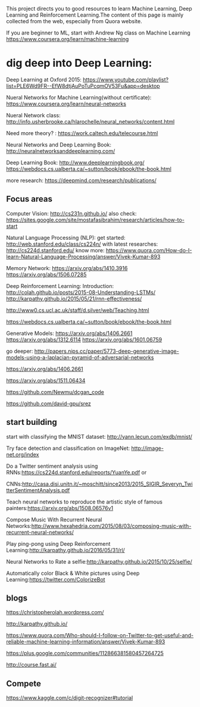 This project directs you to good resources to learn Machine Learning, Deep Learning and Reinforcement Learning.The content of this page is mainly collected from the web, especially from Quora website.

If you are beginner to ML, start with Andrew Ng class on Machine Learning https://www.coursera.org/learn/machine-learning

# dig deep into Deep Learning:

Deep Learning at Oxford 2015: https://www.youtube.com/playlist?list=PLE6Wd9FR--EfW8dtjAuPoTuPcqmOV53Fu&app=desktop

Nueral Networks for Machine Learning(without certificate): https://www.coursera.org/learn/neural-networks

Nueral Network class: http://info.usherbrooke.ca/hlarochelle/neural_networks/content.html

Need more theory? : https://work.caltech.edu/telecourse.html

Neural Networks and Deep Learning Book: http://neuralnetworksanddeeplearning.com/

Deep Learning Book: http://www.deeplearningbook.org/
https://webdocs.cs.ualberta.ca/~sutton/book/ebook/the-book.html

more research:
https://deepmind.com/research/publications/

## Focus areas

Computer Vision: http://cs231n.github.io/
also check: https://sites.google.com/site/mostafasibrahim/research/articles/how-to-start

Natural Language Processing (NLP): 
get started: http://web.stanford.edu/class/cs224n/
with latest researches: http://cs224d.stanford.edu/
know more: https://www.quora.com/How-do-I-learn-Natural-Language-Processing/answer/Vivek-Kumar-893

Memory Network:
https://arxiv.org/abs/1410.3916
https://arxiv.org/abs/1506.07285

Deep Reinforcement Learning:
Introduction: http://colah.github.io/posts/2015-08-Understanding-LSTMs/
http://karpathy.github.io/2015/05/21/rnn-effectiveness/

http://www0.cs.ucl.ac.uk/staff/d.silver/web/Teaching.html


https://webdocs.cs.ualberta.ca/~sutton/book/ebook/the-book.html

Generative Models:
https://arxiv.org/abs/1406.2661
https://arxiv.org/abs/1312.6114
https://arxiv.org/abs/1601.06759

go deeper:
http://papers.nips.cc/paper/5773-deep-generative-image-models-using-a-laplacian-pyramid-of-adversarial-networks

https://arxiv.org/abs/1406.2661

https://arxiv.org/abs/1511.06434

https://github.com/Newmu/dcgan_code

https://github.com/david-gpu/srez

## start building 

start with classifying the MNIST dataset: http://yann.lecun.com/exdb/mnist/

Try face detection and classification on ImageNet: http://image-net.org/index

Do a Twitter sentiment analysis using RNNs:https://cs224d.stanford.edu/reports/YuanYe.pdf or 

CNNs:http://casa.disi.unitn.it/~moschitt/since2013/2015_SIGIR_Severyn_TwitterSentimentAnalysis.pdf

Teach neural networks to reproduce the artistic style of famous painters:https://arxiv.org/abs/1508.06576v1

Compose Music With Recurrent Neural Networks:http://www.hexahedria.com/2015/08/03/composing-music-with-recurrent-neural-networks/

Play ping-pong using Deep Reinforcement Learning:http://karpathy.github.io/2016/05/31/rl/

Neural Networks to Rate a selfie:http://karpathy.github.io/2015/10/25/selfie/

Automatically color Black & White pictures using Deep Learning:https://twitter.com/ColorizeBot

## blogs
https://christopherolah.wordpress.com/

http://karpathy.github.io/

https://www.quora.com/Who-should-I-follow-on-Twitter-to-get-useful-and-reliable-machine-learning-information/answer/Vivek-Kumar-893

https://plus.google.com/communities/112866381580457264725

http://course.fast.ai/

## Compete
https://www.kaggle.com/c/digit-recognizer#tutorial


